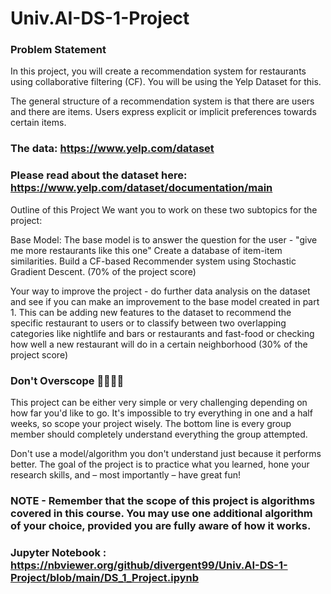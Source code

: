 # Univ.AI-DS-1-Project

### Problem Statement

In this project, you will create a recommendation system for restaurants using collaborative filtering (CF). You will be using the Yelp Dataset for this.

The general structure of a recommendation system is that there are users and there are items. Users express explicit or implicit preferences towards certain items.

### The data: https://www.yelp.com/dataset

### Please read about the dataset here: https://www.yelp.com/dataset/documentation/main

Outline of this Project We want you to work on these two subtopics for the project:

Base Model: The base model is to answer the question for the user - "give me more restaurants like this one" Create a database of item-item similarities. Build a CF-based Recommender system using Stochastic Gradient Descent. (70% of the project score)

Your way to improve the project - do further data analysis on the dataset and see if you can make an improvement to the base model created in part 1. This can be adding new features to the dataset to recommend the specific restaurant to users or to classify between two overlapping categories like nightlife and bars or restaurants and fast-food or checking how well a new restaurant will do in a certain neighborhood (30% of the project score)

### Don't Overscope 🙅‍♀️🙅‍♂️

This project can be either very simple or very challenging depending on how far you'd like to go. It's impossible to try everything in one and a half weeks, so scope your project wisely. The bottom line is every group member should completely understand everything the group attempted.

Don't use a model/algorithm you don't understand just because it performs better. The goal of the project is to practice what you learned, hone your research skills, and – most importantly – have great fun!

### NOTE - Remember that the scope of this project is algorithms covered in this course. You may use one additional algorithm of your choice, provided you are fully aware of how it works.

### Jupyter Notebook : https://nbviewer.org/github/divergent99/Univ.AI-DS-1-Project/blob/main/DS_1_Project.ipynb
